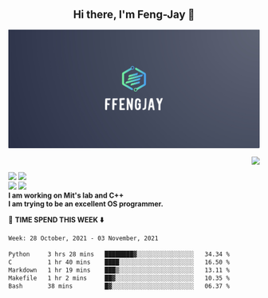 <h2 align="center"> Hi there, I'm Feng-Jay 👋 </h2>  

![](https://github.com/Feng-Jay/DataStruct/blob/master/Image/1.png)  

<img align="right" src="https://github-readme-stats.vercel.app/api?username=Feng-Jay&show_icons=true&icon_color=CE1D2D&text_color=718096&bg_color=ffffff&hide_title=true" />


&emsp;

![](https://visitor-badge.glitch.me/badge?page_id=Feng-Jay.readme)
![](https://img.shields.io/badge/Concentrate-Cpp-blue)  
![](https://img.shields.io/badge/Rust-primer-orange)
![](https://img.shields.io/badge/Target-OS-9cf)  
**I am working on Mit's lab and C++**  
**I am trying to be an excellent OS programmer.**  


📘 **TIME SPEND THIS WEEK ⬇️**
<!--START_SECTION:waka-->
```text
Week: 28 October, 2021 - 03 November, 2021

Python     3 hrs 28 mins   ████████▓░░░░░░░░░░░░░░░░   34.34 % 
C          1 hr 40 mins    ████░░░░░░░░░░░░░░░░░░░░░   16.50 % 
Markdown   1 hr 19 mins    ███▒░░░░░░░░░░░░░░░░░░░░░   13.11 % 
Makefile   1 hr 2 mins     ██▓░░░░░░░░░░░░░░░░░░░░░░   10.35 % 
Bash       38 mins         █▓░░░░░░░░░░░░░░░░░░░░░░░   06.37 % 
```
<!--END_SECTION:waka-->
